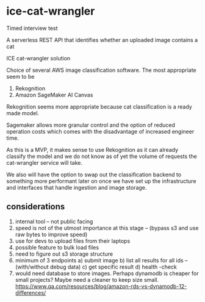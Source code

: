 # ice-cat-wrangler
Timed interview test

A serverless REST API that identifies whether an uploaded image contains a cat

ICE cat-wrangler solution

Choice of several AWS image classification software. The most appropriate seem to be

1.  Rekognition
2. Amazon SageMaker AI Canvas

Rekognition seems more appropriate because cat classification is a ready made model.

Sagemaker allows more granular control and the option of reduced operation costs which comes with the disadvantage of increased engineer time.

As this is a MVP, it makes sense to use Rekognition as it can already classify the model and we do not know as of yet the volume of requests the cat-wrangler service will take.

We also will have the option to swap out the classification backend to something more performant later on once we have set up the infrastructure and interfaces that handle ingestion and image storage.



## considerations
1. internal tool – not public facing
2. speed is not of the utmost importance at this stage – (bypass s3 and use raw bytes to improve speed)
3. use for devs to upload files from their laptops
4. possible feature to bulk load files
5. need to figure out s3 storage structure
6. minimum of 3 endpoints
	a) submit image
	b) list all results for all ids – (with/without debug data)
	c) get specific result
	d) health -check
7. would need database to store images. Perhaps dynamodb is cheaper for small projects? Maybe need a cleaner to keep size small. https://www.qa.com/resources/blog/amazon-rds-vs-dynamodb-12-differences/
